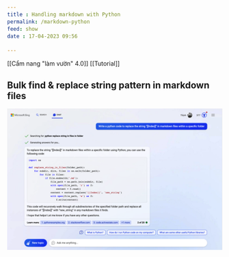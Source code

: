 ```yaml
---
title : Handling markdown with Python
permalink: /markdown-python
feed: show
date : 17-04-2023 09:56
 
---
```


[[Cẩm nang "làm vườn" 4.0]] [[Tutorial]]

## Bulk find & replace string pattern in markdown files
![](/src/Pasted%20image%2020230417095635.png)

